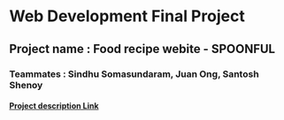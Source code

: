 # Web Development Final Project 

## Project name : Food recipe webite - SPOONFUL

### Teammates : Sindhu Somasundaram, Juan Ong, Santosh Shenoy

#### [Project description Link](https://docs.google.com/document/d/102xJMXNKx1h6x7AtYfZVUE1VaehhDnH0cfqqWm6TzHE/edit?usp=sharing)
